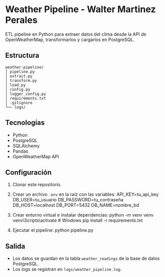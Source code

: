 # Weather Pipeline - Walter Martinez Perales

ETL pipeline en Python para extraer datos del clima desde la API de OpenWeatherMap, transformarlos y cargarlos en PostgreSQL.

## Estructura
```
weather-pipeline/
│ pipeline.py
│ extract.py
│ transform.py
│ load.py
│ config.py
│ logger_config.py
│ requirements.txt
│ .gitignore
└── logs/
```

## Tecnologías
- Python
- PostgreSQL
- SQLAlchemy
- Pandas
- OpenWeatherMap API

## Configuración
1. Clonar este repositorio.
2. Crear un archivo `.env` en la raíz con las variables:
API_KEY=tu_api_key
DB_USER=tu_usuario
DB_PASSWORD=tu_contraseña
DB_HOST=localhost
DB_PORT=5432
DB_NAME=nombre_bd

3. Crear entorno virtual e instalar dependencias:
python -m venv venv
venv\Scripts\activate # Windows
pip install -r requirements.txt

4. Ejecutar el pipeline:
python pipeline.py

## Salida
- Los datos se guardan en la tabla `weather_readings` de la base de datos PostgreSQL.
- Los logs se registran en `logs/weather_pipeline.log`.
